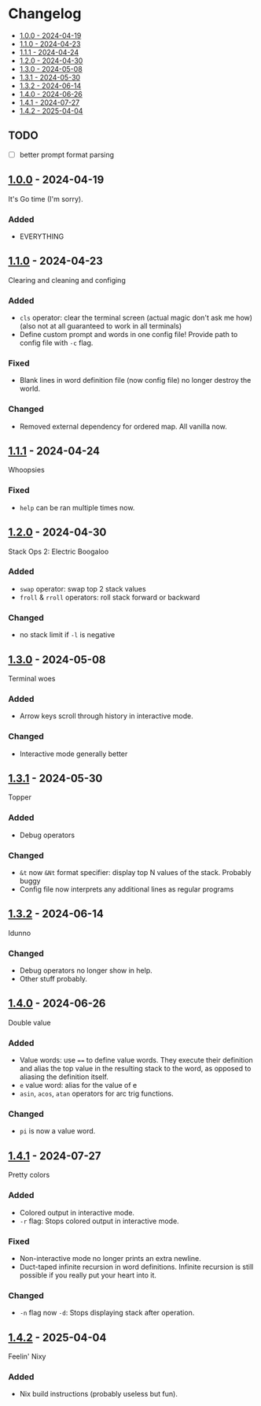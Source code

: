 # Changelog

- [1.0.0 - 2024-04-19](#100---2024-04-19)
- [1.1.0 - 2024-04-23](#110---2024-04-23)
- [1.1.1 - 2024-04-24](#111---2024-04-24)
- [1.2.0 - 2024-04-30](#120---2024-04-30)
- [1.3.0 - 2024-05-08](#130---2024-05-08)
- [1.3.1 - 2024-05-30](#131---2024-05-30)
- [1.3.2 - 2024-06-14](#132---2024-06-14)
- [1.4.0 - 2024-06-26](#140---2024-06-26)
- [1.4.1 - 2024-07-27](#141---2024-07-27)
- [1.4.2 - 2025-04-04](#142---2025-04-04)

## TODO

- [ ] better prompt format parsing

## [1.0.0](https://github.com/jtompkin/goclacker/releases/tag/v1.0.0) - 2024-04-19

It's Go time (I'm sorry).

### Added

- EVERYTHING

## [1.1.0](https://github.com/jtompkin/goclacker/releases/tag/v1.1.0) - 2024-04-23

Clearing and cleaning and configing

### Added

- `cls` operator: clear the terminal screen (actual magic don't ask me how)
  (also not at all guaranteed to work in all terminals)
- Define custom prompt and words in one config file! Provide path to config file
  with `-c` flag.

### Fixed

- Blank lines in word definition file (now config file) no longer destroy the
world.

### Changed

- Removed external dependency for ordered map. All vanilla now.

## [1.1.1](https://github.com/jtompkin/goclacker/releases/tag/v1.1.1) - 2024-04-24

Whoopsies

### Fixed

- `help` can be ran multiple times now.

## [1.2.0](https://github.com/jtompkin/goclacker/releases/tag/v1.2.0) - 2024-04-30

Stack Ops 2: Electric Boogaloo

### Added

- `swap` operator: swap top 2 stack values
- `froll` & `rroll` operators: roll stack forward or backward

### Changed

- no stack limit if `-l` is negative

## [1.3.0](https://github.com/jtompkin/goclacker/releases/tag/v1.3.0) - 2024-05-08

Terminal woes

### Added

- Arrow keys scroll through history in interactive mode.

### Changed

- Interactive mode generally better

## [1.3.1](https://github.com/jtompkin/goclacker/releases/tag/v1.3.1) - 2024-05-30

Topper

### Added

- Debug operators

### Changed

- `&t` now `&Nt` format specifier: display top N values of the stack. Probably
buggy
- Config file now interprets any additional lines as regular programs

## [1.3.2](https://github.com/jtompkin/goclacker/releases/tag/v1.3.2) - 2024-06-14

Idunno

### Changed

- Debug operators no longer show in help.
- Other stuff probably.

## [1.4.0](https://github.com/jtompkin/goclacker/releases/tag/v1.4.0) - 2024-06-26

Double value

### Added

- Value words: use `==` to define value words. They execute their definition and
  alias the top value in the resulting stack to the word, as opposed to aliasing
  the definition itself.
- `e` value word: alias for the value of e
- `asin`, `acos`, `atan` operators for arc trig functions.

### Changed

- `pi` is now a value word.

## [1.4.1](https://github.com/jtompkin/goclacker/releases/tag/v1.4.1) - 2024-07-27

Pretty colors

### Added

- Colored output in interactive mode.
- `-r` flag: Stops colored output in interactive mode.

### Fixed

- Non-interactive mode no longer prints an extra newline.
- Duct-taped infinite recursion in word definitions. Infinite recursion is still
possible if you really put your heart into it.

### Changed

- `-n` flag now `-d`: Stops displaying stack after operation.

## [1.4.2](https://github.com/jtompkin/goclacker/releases/tag/v1.4.2) - 2025-04-04

Feelin' Nixy

### Added

- Nix build instructions (probably useless but fun).
